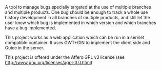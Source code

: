A tool to manage bugs specially targeted at the use of multiple branches and multiple products. One bug should be enough to track a whole use history development in all branches of multiple products, and still let the user know which bug is implemented in which version and which branches have a bug implemented.

This project works as a web application which can be run in a servlet compatible container. It uses GWT+GIN to implement the client side and Guice in the server.

This project is offered under the Affero GPL v3 license (see http://www.gnu.org/licenses/agpl-3.0.html)